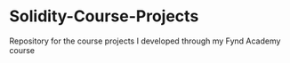 # Solidity-Course-Projects
Repository for the course projects I developed through my Fynd Academy course
